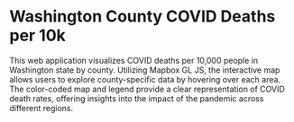 # Washington County COVID Deaths per 10k

This web application visualizes COVID deaths per 10,000 people in Washington state by county. Utilizing Mapbox GL JS, the interactive map allows users to explore county-specific data by hovering over each area. The color-coded map and legend provide a clear representation of COVID death rates, offering insights into the impact of the pandemic across different regions.